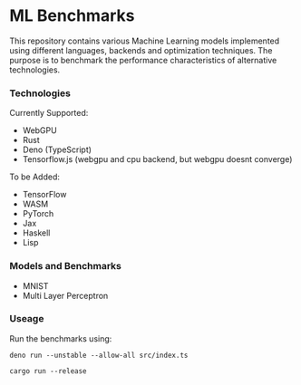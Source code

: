 # ML Benchmarks

This repository contains various Machine Learning models implemented using different languages, backends and optimization techniques. The purpose is to benchmark the performance characteristics of alternative technologies.

### Technologies

Currently Supported:
- WebGPU
- Rust
- Deno (TypeScript)
- Tensorflow.js (webgpu and cpu backend, but webgpu doesnt converge)

To be Added:
- TensorFlow
- WASM
- PyTorch
- Jax
- Haskell
- Lisp

### Models and Benchmarks

- MNIST
- Multi Layer Perceptron

### Useage

Run the benchmarks using:

`deno run --unstable --allow-all src/index.ts`

`cargo run --release`

